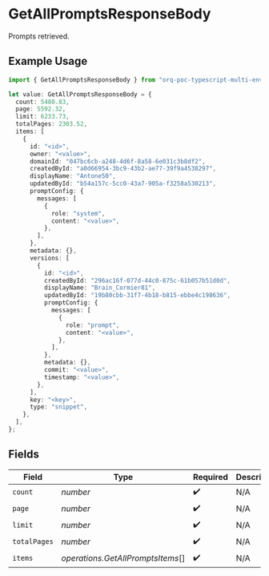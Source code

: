 # GetAllPromptsResponseBody

Prompts retrieved.

## Example Usage

```typescript
import { GetAllPromptsResponseBody } from "orq-poc-typescript-multi-env-version/models/operations";

let value: GetAllPromptsResponseBody = {
  count: 5480.83,
  page: 5592.32,
  limit: 6233.73,
  totalPages: 2303.52,
  items: [
    {
      id: "<id>",
      owner: "<value>",
      domainId: "047bc6cb-a248-4d6f-8a58-6e031c3b8df2",
      createdById: "a0d66954-3bc9-43b2-ae77-39f9a4538297",
      displayName: "Antone50",
      updatedById: "b54a157c-5cc0-43a7-905a-f3258a530213",
      promptConfig: {
        messages: [
          {
            role: "system",
            content: "<value>",
          },
        ],
      },
      metadata: {},
      versions: [
        {
          id: "<id>",
          createdById: "296ac16f-077d-44c0-875c-61b057b51d0d",
          displayName: "Brain_Cormier81",
          updatedById: "19b80cbb-31f7-4b18-b815-ebbe4c198636",
          promptConfig: {
            messages: [
              {
                role: "prompt",
                content: "<value>",
              },
            ],
          },
          metadata: {},
          commit: "<value>",
          timestamp: "<value>",
        },
      ],
      key: "<key>",
      type: "snippet",
    },
  ],
};
```

## Fields

| Field                             | Type                              | Required                          | Description                       |
| --------------------------------- | --------------------------------- | --------------------------------- | --------------------------------- |
| `count`                           | *number*                          | :heavy_check_mark:                | N/A                               |
| `page`                            | *number*                          | :heavy_check_mark:                | N/A                               |
| `limit`                           | *number*                          | :heavy_check_mark:                | N/A                               |
| `totalPages`                      | *number*                          | :heavy_check_mark:                | N/A                               |
| `items`                           | *operations.GetAllPromptsItems*[] | :heavy_check_mark:                | N/A                               |